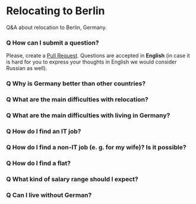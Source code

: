 # Relocating to Berlin
Q&amp;A about relocation to Berlin, Germany.

### Q How can I submit a question?

Please, create a [Pull Request](https://github.com/azproduction/relocating-to-berlin/issues/new). 
Questions are accepted in **English** (in case it is hard for you to express your thoughts in English we would consider Russian as well).

### Q Why is Germany better than other countries?
### Q What are the main difficulties with relocation?
### Q What are the main difficulties with living in Germany?
### Q How do I find an IT job?
### Q How do I find a non-IT job (e. g. for my wife)? Is it possible?
### Q How do I find a flat?
### Q What kind of salary range should I expect? 
### Q Can I live without German?
